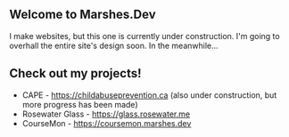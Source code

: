 ## Welcome to Marshes.Dev

I make websites, but this one is currently under construction. I'm going to overhall the entire site's design soon. In the meanwhile...

## Check out my projects!
- CAPE - https://childabuseprevention.ca (also under construction, but more progress has been made)
- Rosewater Glass - https://glass.rosewater.me 
- CourseMon - https://coursemon.marshes.dev

